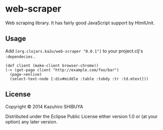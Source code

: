 # web-scraper

Web scraping library. It has fairly good JavaScript support by HtmlUnit.

## Usage

Add `[org.clojars.ka2u/web-scraper "0.0.1"]` to your project.clj's `:dependecies` .

```
(def client (make-client browser-chrome))
(-> (get-page client "http://example.com/foo/bar")
  (page->enlive)
  (select-text-node [:div#middle :table :tobdy :tr :td.mtext]))
```

## License

Copyright © 2014 Kazuhiro SHIBUYA

Distributed under the Eclipse Public License either version 1.0 or (at
your option) any later version.
